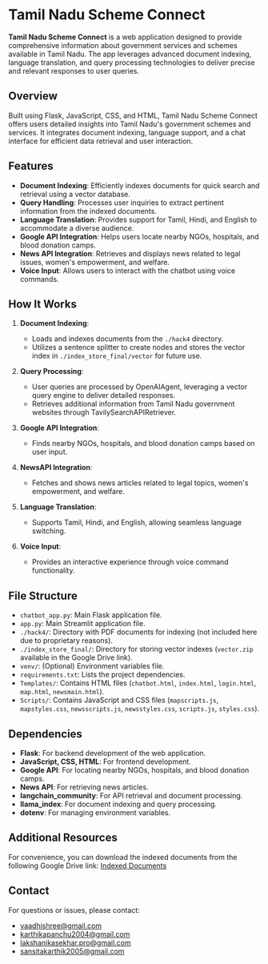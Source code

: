 # Tamil Nadu Scheme Connect

**Tamil Nadu Scheme Connect** is a web application designed to provide comprehensive information about government services and schemes available in Tamil Nadu. The app leverages advanced document indexing, language translation, and query processing technologies to deliver precise and relevant responses to user queries. 

## Overview

Built using Flask, JavaScript, CSS, and HTML, Tamil Nadu Scheme Connect offers users detailed insights into Tamil Nadu's government schemes and services. It integrates document indexing, language support, and a chat interface for efficient data retrieval and user interaction.

## Features

- **Document Indexing**: Efficiently indexes documents for quick search and retrieval using a vector database.
- **Query Handling**: Processes user inquiries to extract pertinent information from the indexed documents.
- **Language Translation**: Provides support for Tamil, Hindi, and English to accommodate a diverse audience.
- **Google API Integration**: Helps users locate nearby NGOs, hospitals, and blood donation camps.
- **News API Integration**: Retrieves and displays news related to legal issues, women's empowerment, and welfare.
- **Voice Input**: Allows users to interact with the chatbot using voice commands.

## How It Works

1. **Document Indexing**:
   - Loads and indexes documents from the `./hack4` directory.
   - Utilizes a sentence splitter to create nodes and stores the vector index in `./index_store_final/vector` for future use.

2. **Query Processing**:
   - User queries are processed by OpenAIAgent, leveraging a vector query engine to deliver detailed responses.
   - Retrieves additional information from Tamil Nadu government websites through TavilySearchAPIRetriever.

3. **Google API Integration**:
   - Finds nearby NGOs, hospitals, and blood donation camps based on user input.

4. **NewsAPI Integration**:
   - Fetches and shows news articles related to legal topics, women's empowerment, and welfare.

5. **Language Translation**:
   - Supports Tamil, Hindi, and English, allowing seamless language switching.

6. **Voice Input**:
   - Provides an interactive experience through voice command functionality.

## File Structure

- `chatbot_app.py`: Main Flask application file.
- `app.py`: Main Streamlit application file.
- `./hack4/`: Directory with PDF documents for indexing (not included here due to proprietary reasons).
- `./index_store_final/`: Directory for storing vector indexes (`vector.zip` available in the Google Drive link).
- `venv/`: (Optional) Environment variables file.
- `requirements.txt`: Lists the project dependencies.
- `Templates/`: Contains HTML files (`chatbot.html`, `index.html`, `login.html`, `map.html`, `newsmain.html`).
- `Scripts/`: Contains JavaScript and CSS files (`mapscripts.js`, `mapstyles.css`, `newsscripts.js`, `newsstyles.css`, `scripts.js`, `styles.css`).

## Dependencies

- **Flask**: For backend development of the web application.
- **JavaScript, CSS, HTML**: For frontend development.
- **Google API**: For locating nearby NGOs, hospitals, and blood donation camps.
- **News API**: For retrieving news articles.
- **langchain_community**: For API retrieval and document processing.
- **llama_index**: For document indexing and query processing.
- **dotenv**: For managing environment variables.

## Additional Resources

For convenience, you can download the indexed documents from the following Google Drive link: [Indexed Documents](https://drive.google.com/drive/folders/1X5AOffQVnzLr7H-8lfTrlOQuKWxrTcjT?usp=sharing)

## Contact

For questions or issues, please contact:

- vaadhishree@gmail.com
- karthikapanchu2004@gmail.com
- lakshanikasekhar.pro@gmail.com
- sansitakarthik2005@gmail.com
